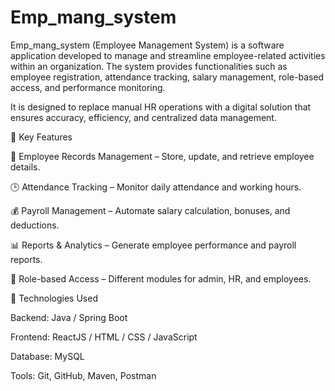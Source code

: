 # Emp_mang_system
Emp_mang_system (Employee Management System) is a software application developed to manage and streamline employee-related activities within an organization. The system provides functionalities such as employee registration, attendance tracking, salary management, role-based access, and performance monitoring.

It is designed to replace manual HR operations with a digital solution that ensures accuracy, efficiency, and centralized data management.

🔹 Key Features

👤 Employee Records Management – Store, update, and retrieve employee details.

🕒 Attendance Tracking – Monitor daily attendance and working hours.

💰 Payroll Management – Automate salary calculation, bonuses, and deductions.

📊 Reports & Analytics – Generate employee performance and payroll reports.

🔐 Role-based Access – Different modules for admin, HR, and employees.

🔹 Technologies Used

Backend: Java / Spring Boot

Frontend: ReactJS / HTML / CSS / JavaScript

Database: MySQL

Tools: Git, GitHub, Maven, Postman
